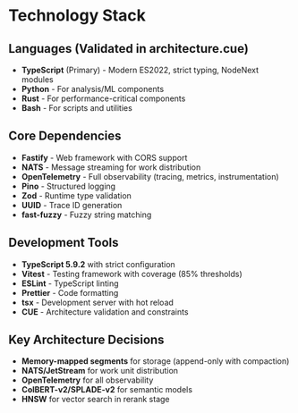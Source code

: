 # Technology Stack

## Languages (Validated in architecture.cue)
- **TypeScript** (Primary) - Modern ES2022, strict typing, NodeNext modules
- **Python** - For analysis/ML components  
- **Rust** - For performance-critical components
- **Bash** - For scripts and utilities

## Core Dependencies
- **Fastify** - Web framework with CORS support
- **NATS** - Message streaming for work distribution
- **OpenTelemetry** - Full observability (tracing, metrics, instrumentation)
- **Pino** - Structured logging
- **Zod** - Runtime type validation
- **UUID** - Trace ID generation
- **fast-fuzzy** - Fuzzy string matching

## Development Tools
- **TypeScript 5.9.2** with strict configuration
- **Vitest** - Testing framework with coverage (85% thresholds)
- **ESLint** - TypeScript linting
- **Prettier** - Code formatting
- **tsx** - Development server with hot reload
- **CUE** - Architecture validation and constraints

## Key Architecture Decisions
- **Memory-mapped segments** for storage (append-only with compaction)
- **NATS/JetStream** for work unit distribution
- **OpenTelemetry** for all observability
- **ColBERT-v2/SPLADE-v2** for semantic models
- **HNSW** for vector search in rerank stage